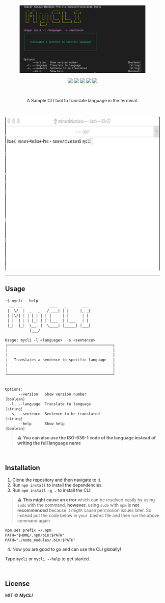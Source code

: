 <p align="center">
  <img src="images/screenshot.png" height="220" width"700">
 </p>
 <p align="center">
   <img  src="https://img.shields.io/badge/license-MIT-green">
 <img  src="https://img.shields.io/badge/build-passing-brightgreen">
   <img  src="https://img.shields.io/badge/version-1.0.0-orange">
   <img  src="https://img.shields.io/badge/npm-v6.14.8-blue">
  <img  src="https://img.shields.io/badge/node-v12.18.2-yellow">
 </p>
 <br>
<p align="center">A Sample CLI tool to translate language in the terminal.</p>
<br>

<p align="center">
<img src="images/mycli.gif" alt="demonstration" height="500" width="800" >  
</p>


---

## Usage

```
~$ mycli --help
  __  __            ____   _       ___ 
 |  \/  |  _   _   / ___| | |     |_ _|
 | |\/| | | | | | | |     | |      | | 
 | |  | | | |_| | | |___  | |___   | | 
 |_|  |_|  \__, |  \____| |_____| |___|
           |___/                       

Usage: mycli -l <language>  -s <sentence>
┌────────────────────────────────────────────────┐
│                                                │
│                                                │
│   Translates a sentence to specific language   │
│                                                │
│                                                │
└────────────────────────────────────────────────┘


Options:
      --version   Show version number                                  [boolean]
  -l, --language  Translate to language                                 [string]
  -s, --sentence  Sentence to be translated                             [string]
      --help      Show help                                            [boolean]

```

> :warning: **You can also use the ISO-639-1 code of the language instead of writing the full language name**

<br>

## Installation

1. Clone the repository and then navigate to it.
2. Run ```npm install``` to install the dependencies.
3. Run ```npm install -g .``` to install the CLI. <br>

> :warning: **This might cause an error** which can be resolved easily by using ```sudo``` with the command, **however**, using ```sudo``` with ```npm``` is **not recommended** because it might cause permission issues later. So instead put the code below in your .bashrc file and then run the above command again.
```
npm set prefix ~/.npm
PATH="$HOME/.npm/bin:$PATH"
PATH="./node_modules/.bin:$PATH"
```
4. Now you are good to go and can use the CLI globally!

Type ```mycli``` or ```mycli --help``` to get started.

<br>

## License

MIT © ***MyCLI***

